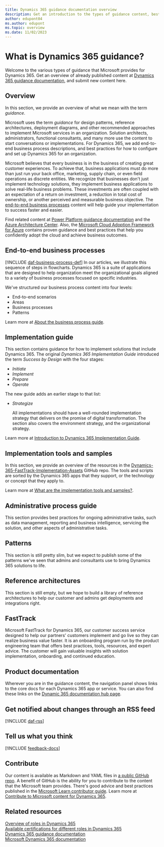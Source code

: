 ```yaml
---
title: Dynamics 365 guidance documentation overview
description: Get an introduction to the types of guidance content, best practices, and recommendations Microsoft publishes for Dynamics 365.
author: edupont04
ms.author: edupont
ms.topic: overview
ms.date: 11/02/2023
---
```


# What is Dynamics 365 guidance?

Welcome to the various types of guidance that Microsoft provides for Dynamics 365. Get an overview of already published content at [Dynamics 365 guidance documentation](index.yml), and submit new content here.

## Overview

In this section, we provide an overview of what we mean with the term *guidance*.

Microsoft uses the term *guidance* for design patterns, reference architectures, deployment diagrams, and other recommended approaches to implement Microsoft services in an organization. Solution architects, administrators, functional consultants, and many more use the content to start conversations or implementations. For Dynamics 365, we add end-to-end business process descriptions, and best practices for how to configure and set up Dynamics 365 for an organization.

Microsoft believes that every business is in the business of creating great customer experiences. To achieve that, business applications must do more than just run your back office, marketing, supply chain, or even field operations as discrete entities. We recognize that businesses don't just implement technology solutions, they implement business applications to solve real-life business problems. These investments are often coupled with an expectation of a return on investment, a reduction in total cost of ownership, or another perceived and measurable business objective. The [end-to-end business processes](#end-to-end-business-processes) content will help guide your implementation to success faster and easier.

Find related content at [Power Platform guidance documentation](/power-platform/guidance/) and the [Azure Architecture Center](/azure/architecture/). Also, the [Microsoft Cloud Adoption Framework for Azure](/azure/cloud-adoption-framework/) contains proven guidance and best practices that help you confidently adopt the cloud and achieve business outcomes.

## End-to-end business processes

[!INCLUDE [daf-business-process-def](~/../shared-content/shared/guidance-includes/daf-business-process-def.md)] In our articles, we illustrate this sequence of steps in flowcharts. Dynamics 365 is a suite of applications that are designed to help organization meet the organizational goals aligned to a variety of business processes focused on specific industries.

We've structured our business process content into four levels:

- End-to-end scenarios
- Areas
- Business processes
- Patterns

Learn more at [About the business process guide](business-processes/about.md).

## Implementation guide

This section contains guidance for how to implement solutions that include Dynamics 365. The original *Dynamics 365 Implementation Guide* introduced the term *Success by Design* with the four stages:

- *Initiate*
- *Implement*
- *Prepare*
- *Operate*

The new guide adds an earlier stage to that list:

- *Strategize*

    All implementations should have a well-rounded implementation strategy that delivers on the promise of digital transformation. The section also covers the environment strategy, and the organizational strategy.

Learn more at [Introduction to Dynamics 365 Implementation Guide](implementation-guide/introduction.md).

## Implementation tools and samples

In this section, we provide an overview of the resources in the [Dynamics-365-FastTrack-Implementation-Assets](https://github.com/microsoft/Dynamics-365-FastTrack-Implementation-Assets/) GitHub repo. The tools and scripts are sorted by the Dynamics 365 apps that they support, or the technology or concept that they apply to.

Learn more at [What are the implementation tools and samples?](resources/overview.md).

<!--
## Architecture guide

In this section, we discuss how understanding your needs and having a vision are the most important first steps in building the right solution. Using solution architecture design pillars, you can learn how to identify those needs and the elements essential to creating a blueprint of your solution. -->

## Administrative process guide

This section provides best practices for ongoing administrative tasks, such as data management, reporting and business intelligence, servicing the solution, and other aspects of administrative tasks.

## Patterns

This section is still pretty slim, but we expect to publish some of the patterns we've seen that admins and consultants use to bring Dynamics 365 solutions to life.

## Reference architectures

This section is still empty, but we hope to build a library of reference architectures to help our customer and admins get deployments and integrations right.

## FastTrack

Microsoft FastTrack for Dynamics 365, our customer success service designed to help our partners' customers implement and go live so they can realize business value faster. It is an onboarding program run by the product engineering team that offers best practices, tools, resources, and expert advice. The customer will gain valuable insights with solution implementation, onboarding, and continued education.

## Product documentation

Wherever you are in the guidance content, the navigation panel shows links to the core docs for each Dynamics 365 app or service. You can also find these links on the [Dynamic 365 documentation hub page](/dynamics365/index).

## Get notified about changes through an RSS feed

[!INCLUDE [daf-rss](includes/daf-rss.md)]

## Tell us what you think

[!INCLUDE [feedback-docs](includes/feedback-docs.md)]

## Contribute

Our content is available as Markdown and YAML files in [a public GitHub repo](https://github.com/MicrosoftDocs/dynamics365-guidance). A benefit of GitHub is the ability for you to contribute to the content that the Microsoft team provides. There's good advice and best practices published in the [Microsoft Learn contributor guide](/contribute/). Learn more at [Contribute to Microsoft content for Dynamics 365](/dynamics365/get-started/contribute).

## Related resources

[Overview of roles in Dynamics 365](roles/overview.md)  
[Available certifications for different roles in Dynamics 365](roles/certifications.md)  
[Dynamics 365 guidance documentation](index.yml)  
[Microsoft Dynamics 365 documentation](/dynamics365/index)
